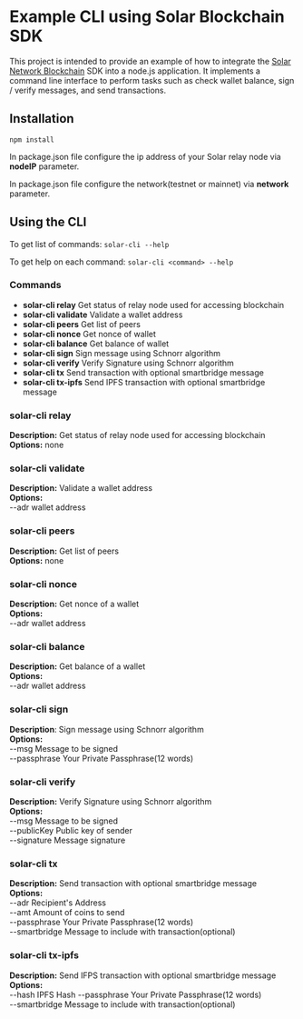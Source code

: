 
# Example CLI using Solar Blockchain SDK
This project is intended to provide an example of how to integrate the [Solar Network Blockchain](https://solar.org/) SDK into a node.js application. It implements a command line interface to perform tasks such as check wallet balance, sign / verify messages, and send transactions.

## Installation
`npm install`

In package.json file configure the ip address of your Solar relay node via **nodeIP** parameter. 

In package.json file configure the network(testnet or mainnet) via **network** parameter.

## Using the CLI
To get list of commands: `solar-cli --help`

To get help on each command: `solar-cli <command> --help`

### Commands
* **solar-cli relay**   Get status of relay node used for accessing blockchain
* **solar-cli validate**   Validate a wallet address
* **solar-cli peers**   Get list of peers
* **solar-cli nonce**   Get nonce of wallet
* **solar-cli balance** Get balance of wallet
* **solar-cli sign**   Sign message using Schnorr algorithm
* **solar-cli verify**   Verify Signature using Schnorr algorithm
* **solar-cli tx**   Send transaction with optional smartbridge message
* **solar-cli tx-ipfs**   Send IPFS transaction with optional smartbridge message


### **solar-cli relay**
**Description:** Get status of relay node used for accessing blockchain  
**Options:** none  

###  **solar-cli validate**
**Description:** Validate a wallet address  
**Options:**  
  --adr  wallet address  

###  **solar-cli peers**
**Description:** Get list of peers  
**Options:** none  

###  **solar-cli nonce**
**Description:** Get nonce of a wallet  
**Options:**   
  --adr wallet address  

### **solar-cli balance**
**Description:** Get balance of a wallet  
**Options:**   
  --adr wallet address  

###  **solar-cli sign**
**Description**: Sign message using Schnorr algorithm  
**Options:**  
  --msg  Message to be signed  
  --passphrase  Your Private Passphrase(12 words)  

###  **solar-cli verify**
**Description:** Verify Signature using Schnorr algorithm  
**Options:**  
  --msg  Message to be signed  
  --publicKey   Public key of sender  
  --signature   Message signature  

###  **solar-cli tx**
**Description:** Send transaction with optional smartbridge message  
**Options:**  
  --adr  Recipient's Address  
  --amt  Amount of coins to send  
  --passphrase  Your Private Passphrase(12 words)  
  --smartbridge  Message to include with transaction(optional)  

###  **solar-cli tx-ipfs**
**Description:** Send IFPS transaction with optional smartbridge message  
**Options:**  
  --hash  IPFS Hash
  --passphrase  Your Private Passphrase(12 words)  
  --smartbridge  Message to include with transaction(optional)  
